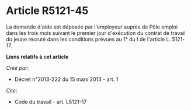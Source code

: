 # Article R5121-45

La demande d'aide est déposée par l'employeur auprès de Pôle emploi dans les trois mois suivant le premier jour d'exécution
du contrat de travail du jeune recruté dans les conditions prévues au 1° du I de l'article L. 5121-17.

**Liens relatifs à cet article**

_Créé par_:

  - Décret n°2013-222 du 15 mars 2013 - art. 1

_Cite_:

  - Code du travail - art. L5121-17
